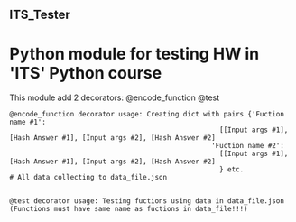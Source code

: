 ## ITS_Tester
# Python module for testing HW in 'ITS' Python course

This module add 2 decorators:
@encode_function
@test


    @encode_function decorator usage: Creating dict with pairs {'Fuction name #1': 
                                                        [[Input args #1], [Hash Answer #1], [Input args #2], [Hash Answer #2]
                                                      'Fuction name #2': 
                                                        [[Input args #1], [Hash Answer #1], [Input args #2], [Hash Answer #2]
                                                        } etc.
    # All data collecting to data_file.json
    
    
    @test decorator usage: Testing fuctions using data in data_file.json
    (Functions must have same name as fuctions in data_file!!!)
